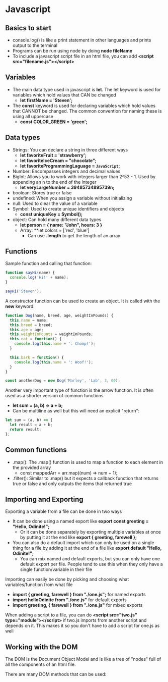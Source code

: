 # Javascript

## Basics to start

- console.log() is like a print statement in other languages and prints output to the terminal
- Programs can be run using node by doing **node fileName**
- To include a javascript script file in an html file, you can add **\<script src="filename.js">\</script>**


## Variables

- The main data type used in javascript is **let**. The let keyword is used for variables which hold values that CAN be changed
  - **let firstName = 'Steven';**
- The **const** keyword is used for declaring variables which hold values that CANNOT be changed. The common convention for naming these is using all uppercase
  - **const COLOR_GREEN = 'green';**

## Data types

- Strings: You can declare a string in three different ways
  - **let favoriteFruit = 'strawberry';**
  - **let favoriteIceCream = "chocolate";**
  - **let favoriteProgrammingLaguage = `JavaScript`;**
- Number: Encompasses integers and decimal values
- BigInt: Allows you to work with integers larger than 2^53 - 1. Used by appending an n to the end of the integer
  - **let veryLargeNumber = 39485734895739n;**
- boolean: Stores true or false
- undefined: When you assign a variable without initializing
- null: Used to clear the value of a variable
- Symbol: Used to create unique identifiers and objects
  - **const uniqueKey = Symbol();**
- object: Can hold many different data types
  - **let person = { name: "John", hours: 3 }**
  - Array: **let colors = ['red', 'blue']
    - Can use **.length** to get the length of an array


## Functions

Sample function and calling that function:
```javascript
function sayHi(name) {
  console.log('Hi!' + name);
}

sayHi('Steven');
```

A constructor function can be used to create an object. It is called with the **new** keyword:
```javascript
function Dog(name, breed, age, weightInPounds) {
  this.name = name;
  this.breed = breed;
  this.age = age;
  this.weightInPounts = weightInPounds;
  this.eat = function() {
    console.log(this.name + ': Chomp!');
  }

  this.bark = function() {
    console.log(this.name + ': Woof!');
  }
}

const anotherDog = new Dog('Marley', 'Lab', 3, 60);
```

Another very important type of function is the arrow function. It is often used as a shorter version of common functions

- **let sum = (a, b) => a + b;**
- Can be multiline as well but this will need an explicit "return":
```javascript
let sum = (a, b) => {
  let result = a + b;
  return result;
};
```

## Common functions

- .map(): The .map() function is used to map a function to each element in the provided array
  - const mappedArr = arr.map((num) => num + 1);
- .filter(): Similar to .map() but it expects a callback function that returns true or false and only outputs the items that returned true

## Importing and Exporting

Exporting a variable from a file can be done in two ways

- It can be done using a named export like **export const greeting = "Hello, Odinite!";**
  - Or it can be done separately by exporting multiple variables at once by putting it at the end like **export { greeting, farewell };**
- You can also do a default import which can only be used on a single thing for a file by adding it at the end of a file like **export default "Hello, Odinite!";**
  - You can mix named and default exports, but you can only have one default export per file. People tend to use this when they only have a single function/variable in their file

Importing can easily be done by picking and choosing what variables/function from what file

- **import { greeting, farewell }  from "./one.js";** for named exports
- **import helloOdinite from "./one.js"** for default exports
- **import greeting, { farewell } from "./one.js"** for mixed exports

When adding a script to a file, you can do **\<script src="two.js" type="module">\</script>** if two.js imports from another script and depends on it. This makes it so you don't have to add a script for one.js as well

## Working with the DOM

The DOM is the Document Object Model and is like a tree of "nodes" full of all the components of an html file.

There are many DOM methods that can be used: 
